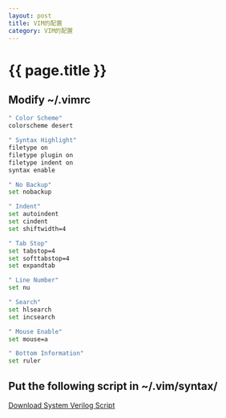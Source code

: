 ```yaml
---
layout: post
title: VIM的配置
category: VIM的配置
---
```


# {{ page.title }}

## Modify ~/.vimrc
~~~bash
" Color Scheme"
colorscheme desert

" Syntax Highlight"
filetype on
filetype plugin on
filetype indent on
syntax enable

" No Backup"
set nobackup

" Indent"
set autoindent
set cindent
set shiftwidth=4

" Tab Stop"
set tabstop=4
set softtabstop=4
set expandtab

" Line Number"
set nu

" Search"
set hlsearch
set incsearch

" Mouse Enable"
set mouse=a

" Bottom Information"
set ruler
~~~

## Put the following script in ~/.vim/syntax/
[Download System Verilog Script](https://www.vim.org/scripts/script.php?script_id=1573)
